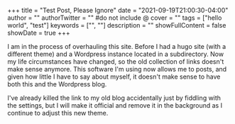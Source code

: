 +++
title = "Test Post, Please Ignore"
date = "2021-09-19T21:00:30-04:00"
author = ""
authorTwitter = "" #do not include @
cover = ""
tags = ["hello world", "test"]
keywords = ["", ""]
description = ""
showFullContent = false
showDate = true
+++

I am in the process of overhauling this site. Before I had a hugo site (with a different theme) and a Wordpress instance located in a subdirectory. Now my life circumstances have changed, so the old collection of links doesn't make sense anymore. This software I'm using now allows me to posts, and given how little I have to say about myself, it doesn't make sense to have both this and the Wordpress blog.

I've already killed the link to my old blog accidentally just by fiddling with the settings, but I will make it official and remove it in the background as I continue to adjust this new theme.
